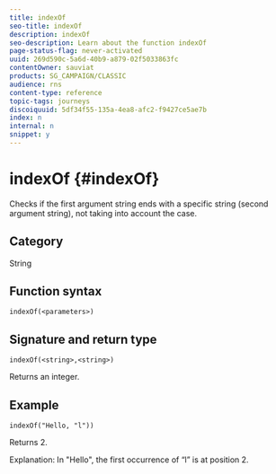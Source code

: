 ```yaml
---
title: indexOf
seo-title: indexOf
description: indexOf
seo-description: Learn about the function indexOf
page-status-flag: never-activated
uuid: 269d590c-5a6d-40b9-a879-02f5033863fc
contentOwner: sauviat
products: SG_CAMPAIGN/CLASSIC
audience: rns
content-type: reference
topic-tags: journeys
discoiquuid: 5df34f55-135a-4ea8-afc2-f9427ce5ae7b
index: n
internal: n
snippet: y
---
```


# indexOf {#indexOf}

Checks if the first argument string ends with a specific string (second argument string), not taking into account the case.

## Category

String

## Function syntax

`indexOf(<parameters>)`

## Signature and return type

`indexOf(<string>,<string>)`

Returns an integer.

## Example

`indexOf("Hello, "l"))`

Returns 2.

Explanation: In "Hello", the first occurrence of “l” is at position 2.
